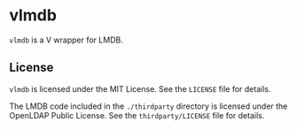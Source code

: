 # vlmdb

`vlmdb` is a V wrapper for LMDB.


## License

`vlmdb` is licensed under the MIT License. See the `LICENSE` file for details.

The LMDB code included in the `./thirdparty` directory is licensed under the OpenLDAP Public License. See the `thirdparty/LICENSE` file for details.

